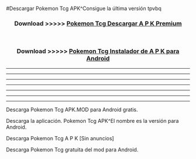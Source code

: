 #Descargar Pokemon Tcg  APK^Consigue la última versión tpvbq



<div align="center">
<h3>Download >>>>> <a href="https://es-sites.web.app/?es= Pokemon Tcg ">Pokemon Tcg  Descargar A P K Premium</a></h3><br>

<h3>Download >>>>> <a href="https://es-sites.web.app/?es= Pokemon Tcg ">Pokemon Tcg  Instalador de A P K para Android</a></h3>
</div>


----------------------------------------------------------

----------------------------------------------------------

----------------------------------------------------------

----------------------------------------------------------

----------------------------------------------------------

----------------------------------------------------------

----------------------------------------------------------

Descarga Pokemon Tcg  APK.MOD para Android gratis.

Descarga la aplicación. Pokemon Tcg  APK^El nombre es la versión para Android.

Descarga Pokemon Tcg  A P K [Sin anuncios]

Descarga Pokemon Tcg  gratuita del mod para Android.



